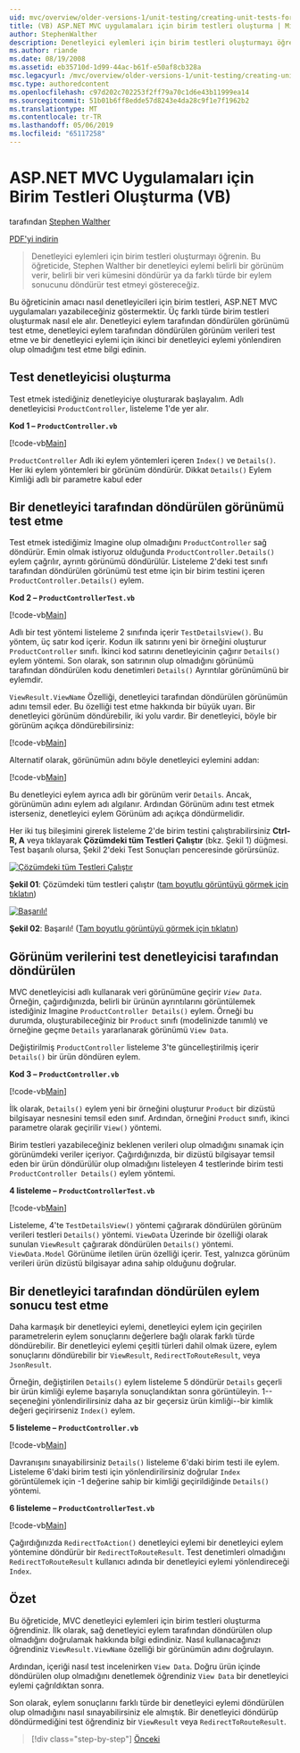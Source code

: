 ```yaml
---
uid: mvc/overview/older-versions-1/unit-testing/creating-unit-tests-for-asp-net-mvc-applications-vb
title: (VB) ASP.NET MVC uygulamaları için birim testleri oluşturma | Microsoft Docs
author: StephenWalther
description: Denetleyici eylemleri için birim testleri oluşturmayı öğrenin. Bu öğreticide, Stephen Walther bir denetleyici eylemi bir parti döndürüp döndürmediğini test gerçekleştirerek...
ms.author: riande
ms.date: 08/19/2008
ms.assetid: eb35710d-1d99-44ac-b61f-e50af8cb328a
msc.legacyurl: /mvc/overview/older-versions-1/unit-testing/creating-unit-tests-for-asp-net-mvc-applications-vb
msc.type: authoredcontent
ms.openlocfilehash: c97d202c702253f2ff79a70c1d6e43b11999ea14
ms.sourcegitcommit: 51b01b6ff8edde57d8243e4da28c9f1e7f1962b2
ms.translationtype: MT
ms.contentlocale: tr-TR
ms.lasthandoff: 05/06/2019
ms.locfileid: "65117258"
---
```

# <a name="creating-unit-tests-for-aspnet-mvc-applications-vb"></a>ASP.NET MVC Uygulamaları için Birim Testleri Oluşturma (VB)

tarafından [Stephen Walther](https://github.com/StephenWalther)

[PDF'yi indirin](http://download.microsoft.com/download/8/4/8/84843d8d-1575-426c-bcb5-9d0c42e51416/ASPNET_MVC_Tutorial_07_VB.pdf)

> Denetleyici eylemleri için birim testleri oluşturmayı öğrenin. Bu öğreticide, Stephen Walther bir denetleyici eylemi belirli bir görünüm verir, belirli bir veri kümesini döndürür ya da farklı türde bir eylem sonucunu döndürür test etmeyi göstereceğiz.

Bu öğreticinin amacı nasıl denetleyicileri için birim testleri, ASP.NET MVC uygulamaları yazabileceğiniz göstermektir. Üç farklı türde birim testleri oluşturmak nasıl ele alır. Denetleyici eylem tarafından döndürülen görünümü test etme, denetleyici eylem tarafından döndürülen görünüm verileri test etme ve bir denetleyici eylemi için ikinci bir denetleyici eylemi yönlendiren olup olmadığını test etme bilgi edinin.

## <a name="creating-the-controller-under-test"></a>Test denetleyicisi oluşturma

Test etmek istediğiniz denetleyiciye oluşturarak başlayalım. Adlı denetleyicisi `ProductController`, listeleme 1'de yer alır.

**Kod 1 – `ProductController.vb`**

[!code-vb[Main](creating-unit-tests-for-asp-net-mvc-applications-vb/samples/sample1.vb)]

`ProductController` Adlı iki eylem yöntemleri içeren `Index()` ve `Details()`. Her iki eylem yöntemleri bir görünüm döndürür. Dikkat `Details()` Eylem Kimliği adlı bir parametre kabul eder

## <a name="testing-the-view-returned-by-a-controller"></a>Bir denetleyici tarafından döndürülen görünümü test etme

Test etmek istediğimiz Imagine olup olmadığını `ProductController` sağ döndürür. Emin olmak istiyoruz olduğunda `ProductController.Details()` eylem çağrılır, ayrıntı görünümü döndürülür. Listeleme 2'deki test sınıfı tarafından döndürülen görünümü test etme için bir birim testini içeren `ProductController.Details()` eylem.

**Kod 2 – `ProductControllerTest.vb`**

[!code-vb[Main](creating-unit-tests-for-asp-net-mvc-applications-vb/samples/sample2.vb)]

Adlı bir test yöntemi listeleme 2 sınıfında içerir `TestDetailsView()`. Bu yöntem, üç satır kod içerir. Kodun ilk satırını yeni bir örneğini oluşturur `ProductController` sınıfı. İkinci kod satırını denetleyicinin çağırır `Details()` eylem yöntemi. Son olarak, son satırının olup olmadığını görünümü tarafından döndürülen kodu denetimleri `Details()` Ayrıntılar görünümünü bir eylemdir.

`ViewResult.ViewName` Özelliği, denetleyici tarafından döndürülen görünümün adını temsil eder. Bu özelliği test etme hakkında bir büyük uyarı. Bir denetleyici görünüm döndürebilir, iki yolu vardır. Bir denetleyici, böyle bir görünüm açıkça döndürebilirsiniz:

[!code-vb[Main](creating-unit-tests-for-asp-net-mvc-applications-vb/samples/sample3.vb)]

Alternatif olarak, görünümün adını böyle denetleyici eylemini addan:

[!code-vb[Main](creating-unit-tests-for-asp-net-mvc-applications-vb/samples/sample4.vb)]

Bu denetleyici eylem ayrıca adlı bir görünüm verir `Details`. Ancak, görünümün adını eylem adı algılanır. Ardından Görünüm adını test etmek isterseniz, denetleyici eylem Görünüm adı açıkça döndürmelidir.

Her iki tuş bileşimini girerek listeleme 2'de birim testini çalıştırabilirsiniz **Ctrl-R, A** veya tıklayarak **Çözümdeki tüm Testleri Çalıştır** (bkz. Şekil 1) düğmesi. Test başarılı olursa, Şekil 2'deki Test Sonuçları penceresinde görürsünüz.

[![Çözümdeki tüm Testleri Çalıştır](creating-unit-tests-for-asp-net-mvc-applications-vb/_static/image2.png)](creating-unit-tests-for-asp-net-mvc-applications-vb/_static/image1.png)

**Şekil 01**: Çözümdeki tüm testleri çalıştır ([tam boyutlu görüntüyü görmek için tıklatın](creating-unit-tests-for-asp-net-mvc-applications-vb/_static/image3.png))

[![Başarılı!](creating-unit-tests-for-asp-net-mvc-applications-vb/_static/image5.png)](creating-unit-tests-for-asp-net-mvc-applications-vb/_static/image4.png)

**Şekil 02**: Başarılı! ([Tam boyutlu görüntüyü görmek için tıklatın](creating-unit-tests-for-asp-net-mvc-applications-vb/_static/image6.png))

## <a name="testing-the-view-data-returned-by-a-controller"></a>Görünüm verilerini test denetleyicisi tarafından döndürülen

MVC denetleyicisi adlı kullanarak veri görünümüne geçirir *`View Data`*. Örneğin, çağırdığınızda, belirli bir ürünün ayrıntılarını görüntülemek istediğiniz Imagine `ProductController Details()` eylem. Örneği bu durumda, oluşturabileceğiniz bir `Product` sınıfı (modelinizde tanımlı) ve örneğine geçme `Details` yararlanarak görünümü `View Data`.

Değiştirilmiş `ProductController` listeleme 3'te güncelleştirilmiş içerir `Details()` bir ürün döndüren eylem.

**Kod 3 – `ProductController.vb`**

[!code-vb[Main](creating-unit-tests-for-asp-net-mvc-applications-vb/samples/sample5.vb)]

İlk olarak, `Details()` eylem yeni bir örneğini oluşturur `Product` bir dizüstü bilgisayar nesnesini temsil eden sınıf. Ardından, örneğini `Product` sınıfı, ikinci parametre olarak geçirilir `View()` yöntemi.

Birim testleri yazabileceğiniz beklenen verileri olup olmadığını sınamak için görünümdeki veriler içeriyor. Çağırdığınızda, bir dizüstü bilgisayar temsil eden bir ürün döndürülür olup olmadığını listeleyen 4 testlerinde birim testi `ProductController Details()` eylem yöntemi.

**4 listeleme – `ProductControllerTest.vb`**

[!code-vb[Main](creating-unit-tests-for-asp-net-mvc-applications-vb/samples/sample6.vb)]

Listeleme, 4'te `TestDetailsView()` yöntemi çağırarak döndürülen görünüm verileri testleri `Details()` yöntemi. `ViewData` Üzerinde bir özelliği olarak sunulan `ViewResult` çağırarak döndürülen `Details()` yöntemi. `ViewData.Model` Görünüme iletilen ürün özelliği içerir. Test, yalnızca görünüm verileri ürün dizüstü bilgisayar adına sahip olduğunu doğrular.

## <a name="testing-the-action-result-returned-by-a-controller"></a>Bir denetleyici tarafından döndürülen eylem sonucu test etme

Daha karmaşık bir denetleyici eylemi, denetleyici eylem için geçirilen parametrelerin eylem sonuçlarını değerlere bağlı olarak farklı türde döndürebilir. Bir denetleyici eylemi çeşitli türleri dahil olmak üzere, eylem sonuçlarını döndürebilir bir `ViewResult`, `RedirectToRouteResult`, veya `JsonResult`.

Örneğin, değiştirilen `Details()` eylem listeleme 5 döndürür `Details` geçerli bir ürün kimliği eyleme başarıyla sonuçlandıktan sonra görüntüleyin. 1--seçeneğini yönlendirilirsiniz daha az bir geçersiz ürün kimliği--bir kimlik değeri geçirirseniz `Index()` eylem.

**5 listeleme – `ProductController.vb`**

[!code-vb[Main](creating-unit-tests-for-asp-net-mvc-applications-vb/samples/sample7.vb)]

Davranışını sınayabilirsiniz `Details()` listeleme 6'daki birim testi ile eylem. Listeleme 6'daki birim testi için yönlendirilirsiniz doğrular `Index` görüntülemek için -1 değerine sahip bir kimliği geçirildiğinde `Details()` yöntemi.

**6 listeleme – `ProductControllerTest.vb`**

[!code-vb[Main](creating-unit-tests-for-asp-net-mvc-applications-vb/samples/sample8.vb)]

Çağırdığınızda `RedirectToAction()` denetleyici eylemi bir denetleyici eylem yöntemine döndürür bir `RedirectToRouteResult`. Test denetimleri olmadığını `RedirectToRouteResult` kullanıcı adında bir denetleyici eylemi yönlendireceği `Index`.

## <a name="summary"></a>Özet

Bu öğreticide, MVC denetleyici eylemleri için birim testleri oluşturma öğrendiniz. İlk olarak, sağ denetleyici eylem tarafından döndürülen olup olmadığını doğrulamak hakkında bilgi edindiniz. Nasıl kullanacağınızı öğrendiniz `ViewResult.ViewName` özelliği bir görünümün adını doğrulayın.

Ardından, içeriği nasıl test incelenirken `View Data`. Doğru ürün içinde döndürülen olup olmadığını denetlemek öğrendiniz `View Data` bir denetleyici eylemi çağrıldıktan sonra.

Son olarak, eylem sonuçlarını farklı türde bir denetleyici eylemi döndürülen olup olmadığını nasıl sınayabilirsiniz ele almıştık. Bir denetleyici döndürüp döndürmediğini test öğrendiniz bir `ViewResult` veya `RedirectToRouteResult`.

> [!div class="step-by-step"]
> [Önceki](creating-unit-tests-for-asp-net-mvc-applications-cs.md)
